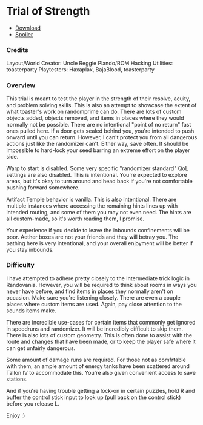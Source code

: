 # Trial of Strength

- [Download](https://github.com/toasterparty/metroid-prime-fanhacks/releases/download/trial-of-strength-v1.0/Trial.of.Strength.v1.0.zip)
- [Spoiler](spoiler.md)

### Credits
Layout/World Creator: Uncle Reggie
Plando/ROM Hacking Utilities: toasterparty
Playtesters: Haxaplax, BajaBlood, toasterparty

### Overview
This trial is meant to test the player in the strength of their resolve, acuity, and problem solving skills. This is also an attempt to showcase the extent of what toaster's work on randomprime can do. There are lots of custom objects added, objects removed, and items in places where they would normally not be possible. There are no intentional "point of no return" fast ones pulled here. If a door gets sealed behind you, you're intended to push onward until you can return. However, I can't protect you from all dangerous actions just like the randomizer can't. Either way, save often. It should be impossible to hard-lock your seed barring an extreme effort on the player side.

Warp to start is disabled. Some very specific "randomizer standard" QoL settings are also disabled. This is intentional. You're expected to explore areas, but it's okay to turn around and head back if you're not comfortable pushing forward somewhere.

Artifact Temple behavior is vanilla. This is also intentional. There are multiple instances where accessing the remaining hints lines up with intended routing, and some of them you may not even need. The hints are all custom-made, so it's worth reading them, I promise.

Your experience if you decide to leave the inbounds confinements will be poor. Aether boxes are not your friends and they will betray you. The pathing here is very intentional, and your overall enjoyment will be better if you stay inbounds.

### Difficulty
I have attempted to adhere pretty closely to the Intermediate trick logic in Randovania. However, you will be required to think about rooms in ways you never have before, and find items in places they normally aren't on occasion. Make sure you're listening closely. There are even a couple places where custom items are used. Again, pay close attention to the sounds items make.

There are incredible use-cases for certain items that commonly get ignored in speedruns and randomizer. It will be incredibly difficult to skip them. There is also lots of custom geometry. This is often done to assist with the route and changes that have been made, or to keep the player safe where it can get unfairly dangerous.

Some amount of damage runs are required. For those not as comfrtable with them, an ample amount of energy tanks have been scattered around Tallon IV to accommodate this. You're also given convenient access to save stations.

And if you're having trouble getting a lock-on in certain puzzles, hold R and buffer the control stick input to look up (pull back on the control stick) before you release L.

Enjoy :)
